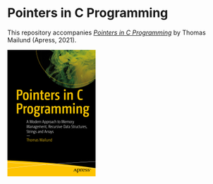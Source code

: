 # Pointers in C Programming 

This repository accompanies [*Pointers in C Programming*](https://www.apress.com/9781484269268) by Thomas Mailund (Apress, 2021).

[comment]: #cover
![Cover image](9781484269268.jpg)
